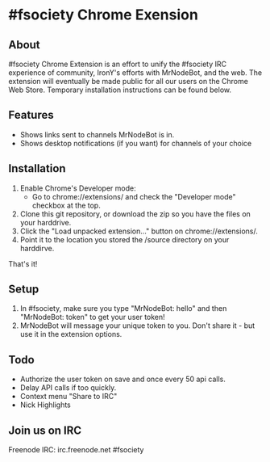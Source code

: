 # \#fsociety Chrome Exension

## About
\#fsociety Chrome Extension is an effort to unify the \#fsociety IRC experience of community, 
IronY's efforts with MrNodeBot, and the web.  The extension will eventually be made public 
for all our users on the Chrome Web Store.  Temporary installation instructions can be 
found below.


## Features
* Shows links sent to channels MrNodeBot is in.
* Shows desktop notifications (if you want) for channels of your choice


## Installation

1. Enable Chrome's Developer mode:
    * Go to chrome://extensions/ and check the "Developer mode" checkbox at the top.
2. Clone this git repository, or download the zip so you have the files on your harddrive.  
3. Click the "Load unpacked extension..." button on chrome://extensions/.
4. Point it to the location you stored the /source directory on your harddirve.

That's it!


## Setup
1. In #fsociety, make sure you type "MrNodeBot: hello" and then "MrNodeBot: token" to get your user token!
2. MrNodeBot will message your unique token to you.  Don't share it - but use it in the extension options.  



## Todo
* Authorize the user token on save and once every 50 api calls.
* Delay API calls if too quickly.
* Context menu "Share to IRC"
* Nick Highlights


## Join us on IRC
Freenode IRC:  irc.freenode.net #fsociety